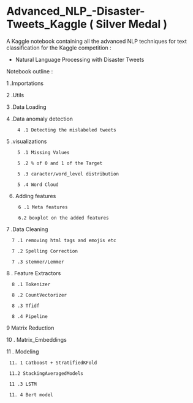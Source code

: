 # Advanced_NLP_-Disaster-Tweets_Kaggle ( Silver Medal ) 

A Kaggle notebook containing all the advanced NLP techniques for text classification for the Kaggle competition : 

- Natural Language Processing with Disaster Tweets

Notebook outline : 

1 .Importations

2 .Utils

3 .Data Loading

4 .Data anomaly detection

        4 .1 Detecting the mislabeled tweets

5 .visualizations

        5 .1 Missing Values

        5 .2 % of 0 and 1 of the Target

        5 .3 caracter/word_level distribution

        5 .4 Word Cloud

6. Adding features

        6 .1 Meta features

        6.2 boxplot on the added features

7 .Data Cleaning

      7 .1 removing html tags and emojis etc

      7 .2 Spelling Correction

      7 .3 stemmer/Lemmer

8 . Feature Extractors

      8 .1 Tokenizer

      8 .2 CountVectorizer

      8 .3 Tfidf

      8 .4 Pipeline

9 Matrix Reduction

10 . Matrix_Embeddings

11 . Modeling
     
     11. 1 Catboost + StratifiedKFold
     
     11.2 StackingAveragedModels
     
     11 .3 LSTM
     
     11. 4 Bert model
     
     
     

